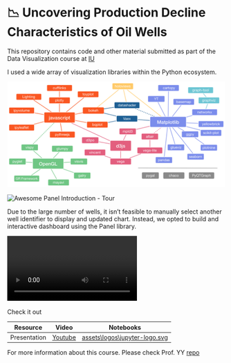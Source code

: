 #  📉 Uncovering Production Decline Characteristics of Oil Wells

This repository contains code and other material submitted as part of the Data Visualization course at [IU](assets\logos\Indiana_Hoosiers_logo.svg)

I used a wide array of visualization libraries within the Python ecosystem.

<!-- ![[PyData](assets\images\Pyviz-landscape-colors.png](https://pyviz.org/overviews/index.html) -->

![PyData](https://github.com/magrella/iu_dviz_project/blob/main/assets/images/Pyviz-landscape-colors.png?raw=true)


![Awesome Panel Introduction - Tour](https://github.com/MarcSkovMadsen/awesome-panel-introduction/blob/main/assets/videos/awesome-panel-introduction-tour.gif?raw=true)

Due to the large number of wells, it isn’t feasible to manually select another well identifier to display and updated chart. Instead, we opted to build and interactive dashboard using the Panel library.

![Panel dashboard](https://github.com/magrella/iu_dviz_project/blob/main/assets/videos/panel_dashboard_demo.mkv?raw=true)


Check it out

Resource | Video | Notebooks |
|--------|-------|-----------|
| Presentation | [Youtube](https://youtu.be/Rr8mnMP5E4A) | [assets\logos\jupyter-logo.svg](https://github.com/magrella/iu_dviz_project/notebooks/final_project.ipynb) |

For more information about this course. Please check Prof. YY [repo](https://github.com/yy/dviz-course/wiki/Project-deliverables)
